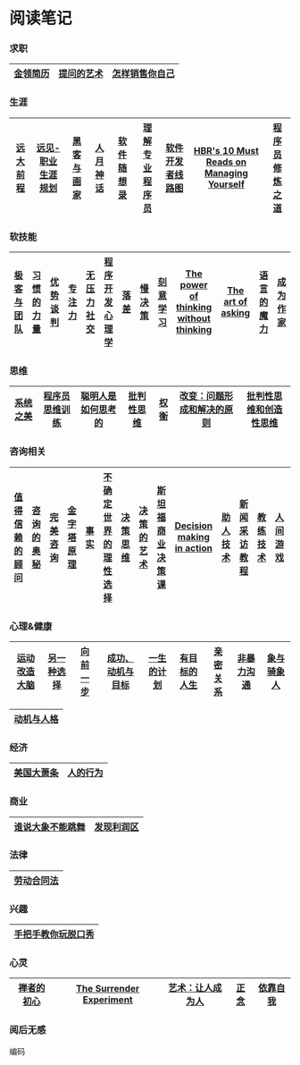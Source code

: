 # 阅读笔记

### 求职

|[金领简历](https://github.com/lietoumai/To-be-a-Pythoneer/issues/157)|[提问的艺术](https://github.com/lietoumai/Reflection/issues/115)|[怎样销售你自己](https://github.com/lietoumai/Reflection/issues/102)
| ------ |------ |------ |

### 生涯

|[远大前程](https://github.com/lietoumai/Reflection/issues/1)|[远见-职业生涯规划](https://github.com/lietoumai/Reflection/issues/91)|[黑客与画家](https://github.com/lietoumai/Reflection/issues/181)|[人月神话](https://github.com/lietoumai/Reflection/issues/185)|[软件随想录](https://github.com/lietoumai/Reflection/issues/187)|[理解专业程序员](https://github.com/lietoumai/Reflection/issues/211)|[软件开发者线路图](https://github.com/lietoumai/Reflection/issues/327)|[HBR's 10 Must Reads on Managing Yourself](https://github.com/lietoumai/Reflection/issues/327)|[程序员修炼之道](https://github.com/lietoumai/Reflection/issues/497)|
| ------ | ------ |------ |------ |------ |------ |------ |------ |------ |
 
### 软技能

|[极客与团队](https://github.com/lietoumai/To-be-a-Pythoneer/issues/146)|[习惯的力量](https://github.com/lietoumai/Reflection/issues/144)|[优势谈判](https://github.com/lietoumai/Reflection/issues/151)|[专注力](https://github.com/lietoumai/Reflection/issues/163)|[无压力社交](https://github.com/lietoumai/Reflection/issues/174)|[程序开发心理学](https://github.com/lietoumai/Reflection/issues/206)|[落差](https://github.com/lietoumai/Reflection/issues/231)|[慢决策](https://github.com/lietoumai/Reflection/issues/231)|[刻意学习](https://github.com/lietoumai/Reflection/issues/253)|[The power of thinking without thinking](https://github.com/lietoumai/Reflection)|[The art of asking](https://github.com/lietoumai/Reflection)|[语言的魔力](https://github.com/lietoumai/Reflection/issues/506)|[成为作家](https://github.com/lietoumai/Reflection/issues/506)|
| ------ | ------ | ------ | ------ | ------ | ------ |------ |------ |------ |------ |------ |------ |------ |

### 思维

|[系统之美](https://github.com/lietoumai/Reflection/issues/128)| [程序员思维训练](https://github.com/lietoumai/Reflection/issues/71)|[聪明人是如何思考的](https://github.com/lietoumai/Reflection/issues/257)|[批判性思维](https://github.com/lietoumai/Reflection/issues/257)|[权衡](https://github.com/lietoumai/Reflection/issues/374)|[改变：问题形成和解决的原则](https://github.com/lietoumai/Reflection/issues/379)|[批判性思维和创造性思维](https://github.com/lietoumai/Reflection/issues/438)|
| ------ | ------ |------ |------ |------ |------ |------ |

### 咨询相关
|[值得信赖的顾问](https://github.com/lietoumai/Reflection/issues/194)|[咨询的奥秘](https://github.com/lietoumai/Reflection/issues/215)|[完美咨询](https://github.com/lietoumai/Reflection/issues/220)|[金字塔原理](https://github.com/lietoumai/Reflection/issues/246)|[事实](https://github.com/lietoumai/Reflection/issues/332)|[不确定世界的理性选择](https://github.com/lietoumai/Reflection/issues/341)|[决策思维](https://github.com/lietoumai/Reflection/issues/347)|[决策的艺术](https://github.com/lietoumai/Reflection/issues/354)|[斯坦福商业决策课](https://github.com/lietoumai/Reflection/issues/354)|[Decision making in action](https://github.com/lietoumai/Reflection/issues/354)|[助人技术](https://github.com/lietoumai/Reflection/issues/458)|[新闻采访教程](https://github.com/lietoumai/Reflection/issues/465)|[教练技术](https://github.com/lietoumai/Reflection/issues/491)|[人间游戏](https://github.com/lietoumai/Reflection/issues/491)|[创造性的采访](https://github.com/lietoumai/Reflection/issues/540)|[选择、价值与决策](https://github.com/lietoumai/Reflection/issues/540)|
| ------ |------ |------ |------ |------ |------ |------ |------ |------ |------ |------ |------ |------ |------ |------ |------ |

### 心理&健康
|[运动改造大脑](https://github.com/lietoumai/Reflection/issues/249)|[另一种选择](https://github.com/lietoumai/Reflection/issues/305)|[向前一步](https://github.com/lietoumai/Reflection/issues/310)|[成功、动机与目标](https://github.com/lietoumai/Reflection/issues/310)|[一生的计划](https://github.com/lietoumai/Reflection/issues/369)|[有目标的人生](https://github.com/lietoumai/Reflection/issues/369)|[亲密关系](https://github.com/lietoumai/Reflection/issues/394)|[非暴力沟通](https://github.com/lietoumai/Reflection/issues/396)|[象与骑象人](https://github.com/lietoumai/Reflection/issues/407)|
| ------ |------ |------ |------ |------ |------ |------ |------ |------ |

|[动机与人格](https://github.com/lietoumai/Reflection/issues/536)|
| ------ |

### 经济
|[美国大萧条](https://github.com/lietoumai/Reflection/issues/264)|[人的行为](https://github.com/lietoumai/Reflection/issues/271)|
| ------ |------ |

### 商业
|[谁说大象不能跳舞](https://github.com/lietoumai/Reflection/issues/315)|[发现利润区](https://github.com/lietoumai/Reflection/issues/315)|
| ------ |------ |

### 法律
|[劳动合同法](https://github.com/lietoumai/Reflection/issues/536)|
| ------ |

### 兴趣
|[手把手教你玩脱口秀](https://github.com/lietoumai/Reflection/issues/295)|
| ------ |

### 心灵
|[禅者的初心](https://github.com/lietoumai/Reflection/issues/413)|[The Surrender Experiment](https://github.com/lietoumai/Reflection/issues/477)|[艺术：让人成为人](https://github.com/lietoumai/Reflection/issues/477)|[正念](https://github.com/lietoumai/Reflection/issues/521)|[依靠自我](https://github.com/lietoumai/Reflection/issues/521)|
| ------ |------ |------ |------ |------ |

### 阅后无感
编码
